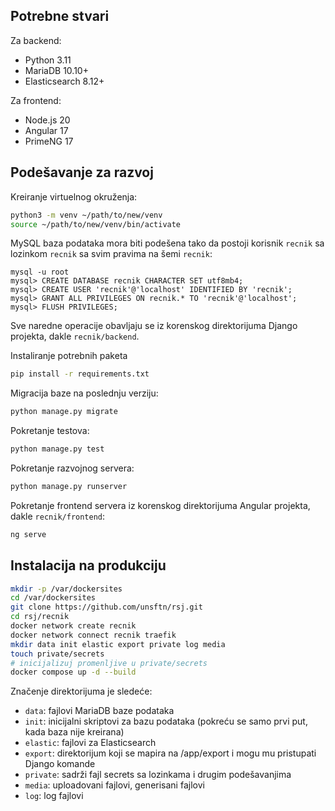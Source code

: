 ## Potrebne stvari

Za backend:
 * Python 3.11
 * MariaDB 10.10+
 * Elasticsearch 8.12+

Za frontend:
 * Node.js 20
 * Angular 17
 * PrimeNG 17

## Podešavanje za razvoj

Kreiranje virtuelnog okruženja:
```bash
python3 -m venv ~/path/to/new/venv
source ~/path/to/new/venv/bin/activate
```

MySQL baza podataka mora biti podešena tako da postoji
korisnik `recnik` sa lozinkom `recnik` sa svim pravima
na šemi `recnik`:
```
mysql -u root
mysql> CREATE DATABASE recnik CHARACTER SET utf8mb4;
mysql> CREATE USER 'recnik'@'localhost' IDENTIFIED BY 'recnik';
mysql> GRANT ALL PRIVILEGES ON recnik.* TO 'recnik'@'localhost';
mysql> FLUSH PRIVILEGES;
```

Sve naredne operacije obavljaju se iz korenskog direktorijuma Django
projekta, dakle `recnik/backend`.

Instaliranje potrebnih paketa
```bash
pip install -r requirements.txt
```

Migracija baze na poslednju verziju:
```bash
python manage.py migrate
```

Pokretanje testova:
```bash
python manage.py test
```

Pokretanje razvojnog servera:
```bash
python manage.py runserver
```

Pokretanje frontend servera iz korenskog direktorijuma Angular
projekta, dakle `recnik/frontend`:
```bash
ng serve
```

## Instalacija na produkciju

```bash
mkdir -p /var/dockersites
cd /var/dockersites
git clone https://github.com/unsftn/rsj.git
cd rsj/recnik
docker network create recnik
docker network connect recnik traefik
mkdir data init elastic export private log media
touch private/secrets
# inicijalizuj promenljive u private/secrets
docker compose up -d --build
```

Značenje direktorijuma je sledeće:
* `data`: fajlovi MariaDB baze podataka
* `init`: inicijalni skriptovi za bazu podataka (pokreću se samo prvi put, kada baza nije kreirana)
* `elastic`: fajlovi za Elasticsearch
* `export`: direktorijum koji se mapira na /app/export i mogu mu pristupati Django komande
* `private`: sadrži fajl secrets sa lozinkama i drugim podešavanjima
* `media`: uploadovani fajlovi, generisani fajlovi
* `log`: log fajlovi
